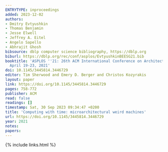 ```yaml
---
ENTRYTYPE: inproceedings
added: 2023-12-02
authors:
- Dmitry Evtyushkin
- Thomas Benjamin
- Jesse Elwell
- Jeffrey A. Eitel
- Angelo Sapello
- Abhrajit Ghosh
bibsource: dblp computer science bibliography, https://dblp.org
biburl: https://dblp.org/rec/conf/asplos/EvtyushkinBEESG21.bib
booktitle: 'ASPLOS ''21: 26th ACM International Conference on Architectural Support for Programming Languages and Operating Systems, Virtual Event, USA,
  April 19-23, 2021'
doi: 10.1145/3445814.3446729
editor: Tim Sherwood and Emery D. Berger and Christos Kozyrakis
layout: paper
link: https://doi.org/10.1145/3445814.3446729
pages: 758-772
publisher: ACM
read: false
readings: []
timestamp: Sat, 30 Sep 2023 09:34:47 +0200
title: 'Computing with time: microarchitectural weird machines'
url: https://doi.org/10.1145/3445814.3446729
year: 2021
notes:
papers:
---
```

{% include links.html %}
